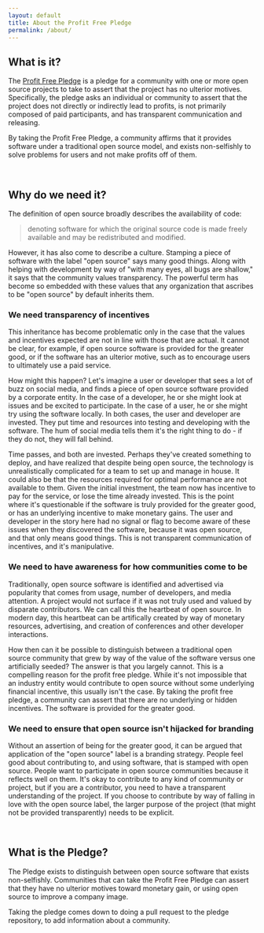 ```yaml
---
layout: default
title: About the Profit Free Pledge
permalink: /about/
---
```



## What is it?

The [Profit Free Pledge](https://www.github.com/good-labs/profit-free-pledge) is a pledge
for a community with one or more open source projects to take to assert that the project
has no ulterior motives. Specifically, the pledge asks an individual or community
to assert that the project does not directly or indirectly lead to profits, is
not primarily composed of paid participants, and has transparent communication
and releasing.

By taking the Profit Free Pledge, a community affirms that it provides software under a traditional
open source model, and exists non-selfishly to solve problems for users and
not make profits off of them.

<br>

## Why do we need it?

The definition of open source broadly describes the availability of code:

> denoting software for which the original source code is made freely available and may be redistributed and modified.

However, it has also come to describe a culture. Stamping a piece of software with
the label "open source" says many good things. Along with helping with development
by way of "with many eyes, all bugs are shallow," it says that the community values
transparency. The powerful term has become so embedded with these values that any
organization that ascribes to be "open source" by default inherits them.

### We need transparency of incentives

This inheritance has become problematic only in the case that the values and incentives expected
are not in line with those that are actual. It cannot be clear, for example,
if open source software is provided for the greater good, or if the software
has an ulterior motive, such as to encourage users to ultimately use a paid service.

How might this happen? Let's imagine a user or developer that sees a lot of buzz
on social media, and finds a piece of open source software provided by a corporate entity.
In the case of a developer, he or she might look at issues and be excited to participate.
In the case of a user, he or she might try using the software locally. In both cases,
the user and developer are invested. They put time and resources into testing and developing
with the software. The hum of social media tells them it's the right thing to do - if they 
do not, they will fall behind.

Time passes, and both are invested. Perhaps they've created something to deploy, and have
realized that despite being open source, the technology is unrealistically complicated for a team to set up and manage in house. 
It could also be that the resources required for optimal performance are not available to them.
Given the initial investment, the team now has incentive to pay for the service, or lose the time
already invested. This is the point where it's questionable if the software is truly provided for
the greater good, or has an underlying incentive to make monetary gains. The user and developer
in the story here had no signal or flag to become aware of these issues when they discovered
the software, because it was open source, and that only means good things. This
is not transparent communication of incentives, and it's manipulative. 

### We need to have awareness for how communities come to be

Traditionally, open source software is identified and advertised via
popularity that comes from usage, number of developers, and media attention.
A project would not surface if it was not truly used and valued by disparate contributors. 
We can call this the heartbeat of open source. In modern day, this heartbeat can
be artifically created by way of monetary resources, advertising, and creation
of conferences and other developer interactions.

How then can it be possible to distinguish between a traditional open
source community that grew by way of the value of the software versus one artificially
seeded? The answer is that you largely cannot. This is a compelling reason for the
profit free pledge. While it's not impossible that an industry entity would contribute
to open source without some underlying financial incentive, this usually isn't the case.
By taking the profit free pledge, a community can assert that there are no
underlying or hidden incentives. The software is provided for the greater good.

### We need to ensure that open source isn't hijacked for branding

Without an assertion of being for the greater good, it can be argued that
application of the "open source" label is a branding strategy.
People feel good about contributing to, and using software, that is stamped with
open source. People want to participate in open source communities because it reflects
well on them. It's okay to contribute to any kind of community or project,
but if you are a contributor, you need to have a transparent understanding 
of the project. If you choose to contribute by way of falling in love with
the open source label, the larger purpose of the project (that might not be provided
transparently) needs to be explicit. 

<br>

## What is the Pledge?

The Pledge exists to distinguish between open source software that exists non-selfishly.
Communities that can take the Profit Free Pledge can assert that they have
no ulterior motives toward monetary gain, or using open source to improve a company image.

Taking the pledge comes down to doing a pull request to the pledge repository,
to add information about a community.
